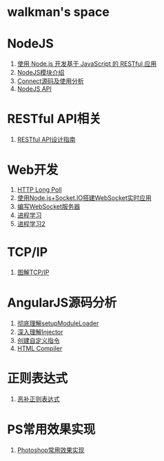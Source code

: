 # walkman's space

NodeJS
=================================
1. [使用 Node.js 开发基于 JavaScript 的 RESTful 应用](https://www.ibm.com/developerworks/cn/web/1211_zuochao_nodejsrest/)
2. [NodeJS模块介绍](https://github.com/walkerqiao/walkman/blob/master/docs/nodejs/modules_demo.md)
3. [Connect源码及使用分析](https://github.com/walkerqiao/walkman/blob/master/docs/nodejs/connect_learning.md)
4. [NodeJS API](https://github.com/walkerqiao/walkman/blob/master/docs/nodejs/README.md)

RESTful API相关
============
1. [RESTful API设计指南](https://github.com/walkerqiao/walkman/blob/master/docs/restful_api.md)

Web开发
========
1. [HTTP Long Poll](https://github.com/walkerqiao/walkman/blob/master/docs/lamp/http_long_poll.md)
2. [使用Node.js+Socket.IO搭建WebSocket实时应用](http://www.plhwin.com/2014/05/28/nodejs-socketio/)
3. [编写WebSocket服务器](https://github.com/walkerqiao/walkman/blob/master/docs/lamp/websocket_server_programming.md)
4. [进程学习](https://github.com/walkerqiao/walkman/blob/master/docs/lamp/process_learning.md)
5. [进程学习2](https://github.com/walkerqiao/walkman/blob/master/docs/lamp/process_learning2.md)

TCP/IP
========
1. [图解TCP/IP](https://github.com/walkerqiao/walkman/blob/master/docs/lamp/tcp_ip/readme.md)

AngularJS源码分析
======================
1. [彻底理解setupModuleLoader](https://github.com/walkerqiao/walkman/blob/master/docs/angular/angular-setupmoduleloader.md)
2. [深入理解Injector](https://github.com/walkerqiao/walkman/blob/master/docs/angular/angular-injector.md)
3. [创建自定义指令](https://github.com/walkerqiao/walkman/blob/master/docs/angular/create-custom-directives.md)
4. [HTML Compiler](https://github.com/walkerqiao/walkman/blob/master/docs/angular/html-compiler.md)


正则表达式
======================
1. [恶补正则表达式](https://github.com/walkerqiao/walkman/blob/master/docs/angular/regexp.md)


PS常用效果实现
==============
1. [Photoshop常用效果实现](https://github.com/walkerqiao/walkman/blob/master/docs/photoshop_common.md)


